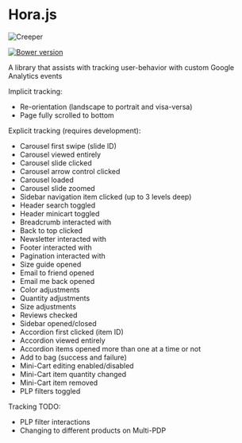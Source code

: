 Hora.js
=====

![Creeper](https://s3.amazonaws.com/uploads.hipchat.com/15359/425065/PbAANygwM20lNpS/hora.png)

[![Bower version](https://badge.fury.io/bo/hora.js.svg)](http://badge.fury.io/bo/hora.js)

A library that assists with tracking user-behavior with custom Google Analytics events

Implicit tracking:
* Re-orientation (landscape to portrait and visa-versa)
* Page fully scrolled to bottom

Explicit tracking (requires development):
* Carousel first swipe (slide ID)
* Carousel viewed entirely
* Carousel slide clicked
* Carousel arrow control clicked
* Carousel loaded
* Carousel slide zoomed
* Sidebar navigation item clicked (up to 3 levels deep)
* Header search toggled
* Header minicart toggled
* Breadcrumb interacted with
* Back to top clicked
* Newsletter interacted with
* Footer interacted with
* Pagination interacted with
* Size guide opened
* Email to friend opened
* Email me back opened
* Color adjustments
* Quantity adjustments
* Size adjustments
* Reviews checked
* Sidebar opened/closed
* Accordion first clicked (item ID)
* Accordion viewed entirely
* Accordion items opened more than one at a time or not
* Add to bag (success and failure)
* Mini-Cart editing enabled/disabled
* Mini-Cart item quantity changed
* Mini-Cart item removed
* PLP filters toggled

Tracking TODO:
* PLP filter interactions
* Changing to different products on Multi-PDP
